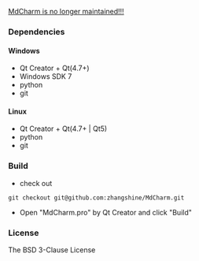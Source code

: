 [MdCharm is no longer maintained!!!](https://github.com/zhangshine/MdCharm/issues/4)

### Dependencies
#### Windows
* Qt Creator + Qt(4.7+)
* Windows SDK 7
* python
* git


#### Linux
* Qt Creator + Qt(4.7+ | Qt5)
* python
* git

### Build
* check out

```
git checkout git@github.com:zhangshine/MdCharm.git
```
* Open "MdCharm.pro" by Qt Creator and click "Build"

### License
The BSD 3-Clause License
